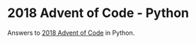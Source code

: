 # 2018 Advent of Code - Python

Answers to [2018 Advent of Code](https://adventofcode.com/2018/) in Python.
